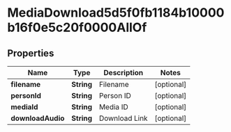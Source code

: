 

# MediaDownload5d5f0fb1184b10000b16f0e5c20f0000AllOf


## Properties

| Name | Type | Description | Notes |
|------------ | ------------- | ------------- | -------------|
|**filename** | **String** | Filename |  [optional] |
|**personId** | **String** | Person ID |  [optional] |
|**mediaId** | **String** | Media ID |  [optional] |
|**downloadAudio** | **String** | Download Link |  [optional] |



